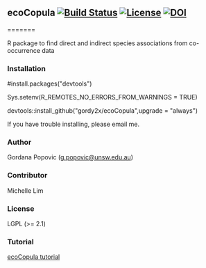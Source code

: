 ## ecoCopula [![Build Status](https://travis-ci.com/gordy2x/ecoCopula.svg)](https://travis-ci.com/gordy2x/ecoCopula) [![License](http://img.shields.io/badge/license-LGPL%20%28%3E=%202.1%29-brightgreen.svg?style=flat)](http://www.gnu.org/licenses/gpl-2.0.html) [![DOI](https://zenodo.org/badge/139233335.svg)](https://zenodo.org/badge/latestdoi/139233335)

=======

R package to find direct and indirect species associations from co-occurrence data

### Installation

#install.packages("devtools")

Sys.setenv(R_REMOTES_NO_ERRORS_FROM_WARNINGS = TRUE)

devtools::install_github("gordy2x/ecoCopula",upgrade = "always")

If you have trouble installing, please email me.

### Author

Gordana Popovic (g.popovic@unsw.edu.au)

### Contributor

Michelle Lim

### License

LGPL (>= 2.1)

### Tutorial

[ecoCopula tutorial](https://gordy2x.github.io/ecoCopula/vignettes/tutorial.html)

